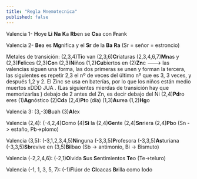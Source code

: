 ```yaml
---
title: "Regla Mnemotecnica"
published: false
---
```

Valencia 1- **H**oye **Li** **Na** **K**a **Rb**en se **Cs**a con **Fr**ank

Valencia 2- **Be**a es **Mg**nifica y el **Sr** de la **Ba** **Ra**   (Sr = señor = estroncio)

Metales de transición: (2,3,4)**Ti**o van (2,3,6)**Cr**iaturas (2,3,4,6,7)**Mn**as y (2,3)**Fe**lices (2,3)**Co**n (2,3)**Ni**ños (1,2)**Cu**biertos en (2)**Zn**c                            ---> las valencias siguen una forma, las dos primeras se unen y forman la tercera, las siguientes es repetir 2,3 el nº de veces del último nº que es 3, 3 veces, y después 1,2 y 2. El Zinc se usa en baterías, por lo que los niños están medio muertos xDDD JUA .
(Las siguientes mierdas de transición hay que memorizarlas )
debajo de 2 antes del Zn, es decir debajo del Ni
(2,4)**Pd**ro eres (1)**Ag**nóstico (2)**Cd**a (2,4)**Pt**o (día) (1,3)**Au**rea (1,2)**Hg**o

Valencia 3: (3,-3)**B**uah (3)**Al**ex

Valencia (2,4): (-4,2,4)**C**omo (4)**Si** la (2,4)**Ge**nte (2,4)**Sn**riera (2,4)**Pb**o              (Sn -> estaño, Pb->plomo)

Valencia (3,5): (-3,1,2,3,4,5)**N**inguna (-3,3,5)**P**rofesora (-3,3,5)**As**turiana (-3,3,5)**Sb**revive en (3,5)**Bi**lbao                  (Sb -> antimonio, Bi -> Bismuto)

Valencia (-2,2,4,6): (-2,1)**O**lvida **S**us **Se**ntimientos **Te**o   (Te->teluro)

Valencia (-1, 1, 3, 5, 7): (-1)**F**lúor de **Cl**oacas **Br**illa como **I**odo
